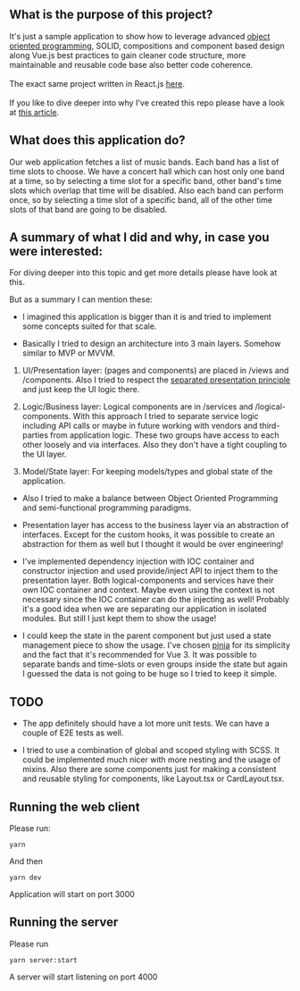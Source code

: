 ## What is the purpose of this project?

It's just a sample application to show how to leverage advanced [object oriented programming](https://developer.mozilla.org/en-US/docs/Learn/JavaScript/Objects/Object-oriented_programming), SOLID, compositions and component based design along Vue.js best practices to gain cleaner code structure, more maintainable and reusable code base also better code coherence.
<br/>
<br/>
The exact same project written in React.js [here](https://github.com/aliafsahnoudeh/react-oop-solid).
<br/>
<br/>
If you like to dive deeper into why I've created this repo please have a look at [this article](https://medium.com/@aliafsah1988/how-to-properly-use-typescript-oop-and-solid-in-modern-web-applications-e4ef88761154).

## What does this application do?

Our web application fetches a list of music bands. Each band has a list of time slots to choose. We have a concert hall which can host only one band at a time, so by selecting a time slot for a specific band, other band's time slots which overlap that time will be disabled. Also each band can perform once, so by selecting a time slot of a specific band, all of the other time slots of that band are going to be disabled.

## A summary of what I did and why, in case you were interested:

For diving deeper into this topic and get more details please have look at this.

But as a summary I can mention these:

- I imagined this application is bigger than it is and tried to implement some concepts suited for that scale.

- Basically I tried to design an architecture into 3 main layers. Somehow similar to MVP or MVVM.

1. UI/Presentation layer: (pages and components) are placed in /views and /components. Also I tried to respect the [separated presentation principle](https://martinfowler.com/eaaDev/SeparatedPresentation.html) and just keep the UI logic there.

2. Logic/Business layer: Logical components are in /services and /logical-components. With this approach I tried to separate service logic including API calls or maybe in future working with vendors and third-parties from application logic. These two groups have access to each other loosely and via interfaces. Also they don't have a tight coupling to the UI layer.

3. Model/State layer: For keeping models/types and global state of the application.

- Also I tried to make a balance between Object Oriented Programming and semi-functional programming paradigms.

- Presentation layer has access to the business layer via an abstraction of interfaces. Except for the custom hooks, it was possible to create an abstraction for them as well but I thought it would be over engineering!

- I've implemented dependency injection with IOC container and constructor injection and used provide/inject API to inject them to the presentation layer. Both logical-components and services have their own IOC container and context. Maybe even using the context is not necessary since the IOC container can do the injecting as well! Probably it's a good idea when we are separating our application in isolated modules. But still I just kept them to show the usage!

- I could keep the state in the parent component but just used a state management piece to show the usage. I've chosen [pinia](https://github.com/vuejs/pinia) for its simplicity and the fact that it's recommended for Vue 3. It was possible to separate bands and time-slots or even groups inside the state but again I guessed the data is not going to be huge so I tried to keep it simple.

## TODO

- The app definitely should have a lot more unit tests. We can have a couple of E2E tests as well.

- I tried to use a combination of global and scoped styling with SCSS. It could be implemented much nicer with more nesting and the usage of mixins. Also there are some components just for making a consistent and reusable styling for components, like Layout.tsx or CardLayout.tsx.

## Running the web client

Please run:

```
yarn
```

And then

```
yarn dev
```

Application will start on port 3000

## Running the server

Please run

```
yarn server:start
```

A server will start listening on port 4000
